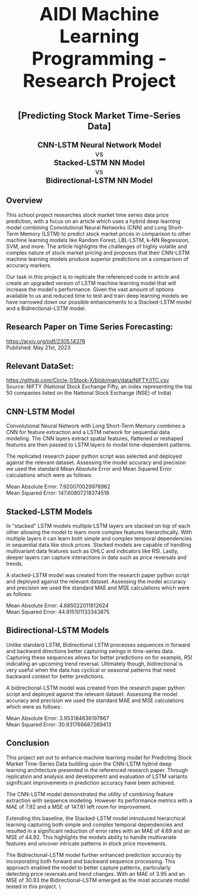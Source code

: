 <p align="center" style="font-size:50px; font-weight:bold;">
<strong>AIDI Machine Learning Programming - Research Project</strong>
</p>

<p align="center" style="font-size:24px; font-weight:bold;">
<strong>[Predicting Stock Market Time-Series Data]</strong>
</p>
<p align="center" style="font-size:20px;">
<strong>CNN-LSTM Neural Network Model</strong><br>
vs <br>
<strong>Stacked-LSTM NN Model</strong><br>
vs <br>
<strong>Bidirectional-LSTM NN Model</strong>
</p>

## Overview
This school project researches stock market time series data price prediction, with a focus on an article which uses a hybrid deep learning model combining Convolutional Neural Networks (CNN) and Long Short-Term Memory (LSTM) to predict stock market prices in comparison to other machine learning models like Random Forest, LBL-LSTM, k-NN Regression, SVM, and more. The article highlights the challenges of highly volatile and complex nature of stock market pricing and proposes that their CNN-LSTM machine learning models produce superior predictions on a comparison of accuracy markers.  

Our task in this project is to replicate the referenced code in article and create an upgraded version of LSTM machine learning model that will increase the model's performance.  Given the vast amount of options available to us and reduced time to test and train deep learning models we have narrowed down our possible enhancements to a Stacked-LSTM model and a Bidirectional-LSTM model.  

## Research Paper on Time Series Forecasting:
https://arxiv.org/pdf/2305.14378   
Published: May 21st, 2023

## Relevant DataSet: 
https://github.com/Circle-1/Stock-X/blob/main/data/NIFTY/ITC.csv   
Source: NIFTY (National Stock Exchange Fifty, an index representing the top 50 companies listed on the National Stock Exchange (NSE) of India)

## CNN-LSTM Model
Convolutional Neural Network with Long Short-Term Memory combines a CNN for feature extraction and a LSTM network for sequential data modeling. The CNN layers extract spatial features, flattened or reshaped features are then passed to LSTM layers to model time-dependent patterns.    

The replicated research paper python script was selected and deployed against the relevant dataset.  Assessing the model accuracy and precision we used the standard Mean Absolute Error and Mean Squared Error calculations which were as follows:   

Mean Absolute Error: 7.920070029978962   
Mean Squared Error: 147.60807218374518   

## Stacked-LSTM Models
In "stacked" LSTM models multiple LSTM layers are stacked on top of each other allowing the model to learn more complex features hierarchically.  With multiple layers it can learn both simple and complex temporal dependencies in sequential data like stock prices. Stacked models are capable of handling multivariant data features such as OHLC and indicators like RSI.  Lastly, deeper layers can capture interactions in data such as price reversals and trends.  

A stacked-LSTM model was created from the research paper python script and deployed against the relevant dataset.  Assessing the model accuracy and precision we used the standard MAE and MSE calculations which were as follows:   

Mean Absolute Error: 4.685022011912624   
Mean Squared Error: 44.915101133343875 

## Bidirectional-LSTM Models
Unlike standard LSTM, Bidirectional LSTM processes sequences in forward and backward directions better capturing swings in time-series data.  Capturing these sequences allows for better predictions on for example, RSI indicating an upcoming trend reversal.  Ultimately though, bidirectional is very useful when the data has cyclical or seasonal patterns that need backward context for better predictions.  

A bidirectional-LSTM model was created from the research paper python script and deployed against the relevant dataset.  Assessing the model accuracy and precision we used the standard MAE and MSE calculations which were as follows:   

Mean Absolute Error: 3.953184636197867   
Mean Squared Error: 30.931766687269413    

## Conclusion   
This project set out to enhance machine learning model for Predicting Stock Market Time-Series Data building upon the CNN-LSTM hybrid deep learning architecture presented in the referenced research paper. Through  replication and analysis and development and evaluation of LSTM variants  significant improvements in prediction accuracy have been achieved.   

The CNN-LSTM model demonstrated the utility of combining feature extraction with sequence modeling. However its performance metrics with a MAE of 7.92 and a MSE of 147.61 left room for improvement.   

Extending this baseline, the Stacked-LSTM model introduced hierarchical learning capturing both simple and complex temporal dependencies and resulted in a significant reduction of error rates with an MAE of 4.69 and an MSE of 44.92.  This highlights the models ability to handle multivariate features and uncover intricate patterns in stock price movements.   

The Bidirectional-LSTM model further enhanced prediction accuracy by incorporating both forward and backward sequence processing. This approach enabled the model to better capture patterns, particularly detecting price reversals and trend changes. With an MAE of 3.95 and an MSE of 30.93 the Bidirectional-LSTM emerged as the most accurate model tested in this project.   \






